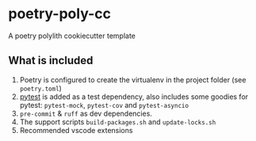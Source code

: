 # poetry-poly-cc

A poetry polylith cookiecutter template

## What is included

1. Poetry is configured to create the virtualenv in the project folder (see `poetry.toml`)
2. [pytest](https://docs.pytest.org/en/stable/) is added as a test dependency, also includes some goodies for pytest: `pytest-mock`, `pytest-cov` and `pytest-asyncio`
3. `pre-commit` & `ruff` as dev dependencies.
4. The support scripts `build-packages.sh` and `update-locks.sh`
5. Recommended vscode extensions
